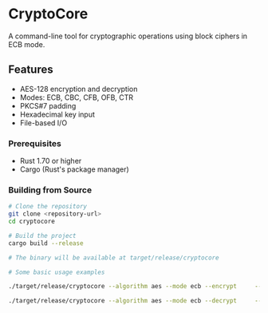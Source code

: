 # CryptoCore

A command-line tool for cryptographic operations using block ciphers in ECB mode.

## Features

- AES-128 encryption and decryption
- Modes: ECB, CBC, CFB, OFB, CTR
- PKCS#7 padding
- Hexadecimal key input
- File-based I/O


### Prerequisites

- Rust 1.70 or higher
- Cargo (Rust's package manager)

### Building from Source

```bash
# Clone the repository
git clone <repository-url>
cd cryptocore

# Build the project
cargo build --release

# The binary will be available at target/release/cryptocore

# Some basic usage examples

./target/release/cryptocore --algorithm aes --mode ecb --encrypt     --key @00102030405060708090a0b0c0d0e00f     --input plaintext.txt     --output ciphertext.bin

./target/release/cryptocore --algorithm aes --mode ecb --decrypt     --key @00102030405060708090a0b0c0d0e00f     --input ciphertext.bin     --output decrypted.txt